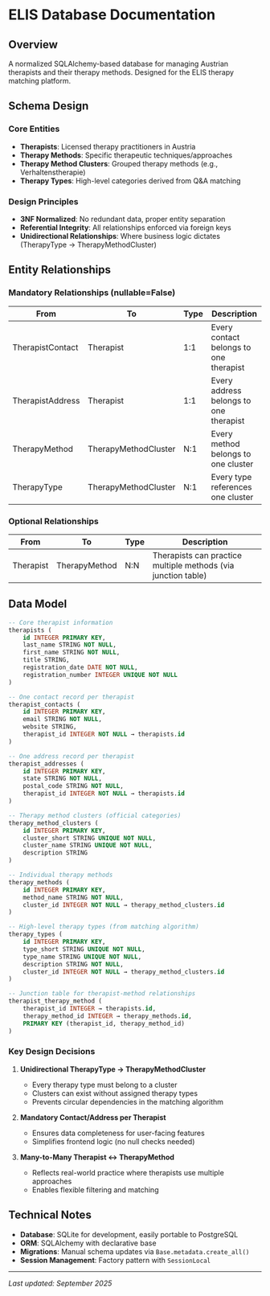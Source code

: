 # ELIS Database Documentation

## Overview
A normalized SQLAlchemy-based database for managing Austrian therapists and their therapy methods. Designed for the ELIS therapy matching platform.

## Schema Design

### Core Entities
- **Therapists**: Licensed therapy practitioners in Austria
- **Therapy Methods**: Specific therapeutic techniques/approaches
- **Therapy Method Clusters**: Grouped therapy methods (e.g., Verhaltenstherapie)  
- **Therapy Types**: High-level categories derived from Q&A matching

### Design Principles
- **3NF Normalized**: No redundant data, proper entity separation
- **Referential Integrity**: All relationships enforced via foreign keys
- **Unidirectional Relationships**: Where business logic dictates (TherapyType → TherapyMethodCluster)

## Entity Relationships

### Mandatory Relationships (nullable=False)
| From | To | Type | Description |
|------|----|----- |-------------|
| TherapistContact | Therapist | 1:1 | Every contact belongs to one therapist |
| TherapistAddress | Therapist | 1:1 | Every address belongs to one therapist |
| TherapyMethod | TherapyMethodCluster | N:1 | Every method belongs to one cluster |
| TherapyType | TherapyMethodCluster | N:1 | Every type references one cluster |

### Optional Relationships
| From | To | Type | Description |
|------|----|----- |-------------|
| Therapist | TherapyMethod | N:N | Therapists can practice multiple methods (via junction table) |

## Data Model

```sql
-- Core therapist information
therapists (
    id INTEGER PRIMARY KEY,
    last_name STRING NOT NULL,
    first_name STRING NOT NULL, 
    title STRING,
    registration_date DATE NOT NULL,
    registration_number INTEGER UNIQUE NOT NULL
)

-- One contact record per therapist
therapist_contacts (
    id INTEGER PRIMARY KEY,
    email STRING NOT NULL,
    website STRING,
    therapist_id INTEGER NOT NULL → therapists.id
)

-- One address record per therapist  
therapist_addresses (
    id INTEGER PRIMARY KEY,
    state STRING NOT NULL,
    postal_code STRING NOT NULL,
    therapist_id INTEGER NOT NULL → therapists.id
)

-- Therapy method clusters (official categories)
therapy_method_clusters (
    id INTEGER PRIMARY KEY,
    cluster_short STRING UNIQUE NOT NULL,
    cluster_name STRING UNIQUE NOT NULL,
    description STRING
)

-- Individual therapy methods
therapy_methods (
    id INTEGER PRIMARY KEY,
    method_name STRING NOT NULL,
    cluster_id INTEGER NOT NULL → therapy_method_clusters.id
)

-- High-level therapy types (from matching algorithm)
therapy_types (
    id INTEGER PRIMARY KEY,
    type_short STRING UNIQUE NOT NULL,
    type_name STRING UNIQUE NOT NULL,
    description STRING NOT NULL,
    cluster_id INTEGER NOT NULL → therapy_method_clusters.id
)

-- Junction table for therapist-method relationships
therapist_therapy_method (
    therapist_id INTEGER → therapists.id,
    therapy_method_id INTEGER → therapy_methods.id,
    PRIMARY KEY (therapist_id, therapy_method_id)
)
```

### Key Design Decisions

1. **Unidirectional TherapyType → TherapyMethodCluster**
   - Every therapy type must belong to a cluster
   - Clusters can exist without assigned therapy types
   - Prevents circular dependencies in the matching algorithm

2. **Mandatory Contact/Address per Therapist**
   - Ensures data completeness for user-facing features
   - Simplifies frontend logic (no null checks needed)

3. **Many-to-Many Therapist ↔ TherapyMethod**
   - Reflects real-world practice where therapists use multiple approaches
   - Enables flexible filtering and matching

## Technical Notes

- **Database**: SQLite for development, easily portable to PostgreSQL
- **ORM**: SQLAlchemy with declarative base
- **Migrations**: Manual schema updates via `Base.metadata.create_all()`
- **Session Management**: Factory pattern with `SessionLocal`

---

*Last updated: September 2025*


